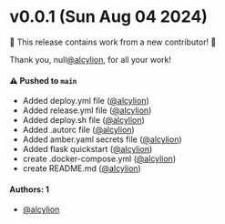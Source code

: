 # v0.0.1 (Sun Aug 04 2024)

:tada: This release contains work from a new contributor! :tada:

Thank you, null[@alcylion](https://github.com/alcylion), for all your work!

#### ⚠️ Pushed to `main`

- Added deploy.yml file ([@alcylion](https://github.com/alcylion))
- Added release.yml file ([@alcylion](https://github.com/alcylion))
- Added deploy.sh file ([@alcylion](https://github.com/alcylion))
- Added .autorc file ([@alcylion](https://github.com/alcylion))
- Added amber.yaml secrets file ([@alcylion](https://github.com/alcylion))
- Added flask quickstart ([@alcylion](https://github.com/alcylion))
- create .docker-compose.yml ([@alcylion](https://github.com/alcylion))
- create README.md ([@alcylion](https://github.com/alcylion))

#### Authors: 1

- [@alcylion](https://github.com/alcylion)
